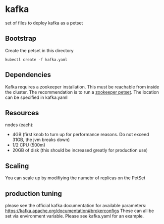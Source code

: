 # kafka
set of files to deploy kafka as a petset

## Bootstrap
Create the petset in this directory
```
kubectl create -f kafka.yaml
```

## Dependencies
Kafka requires a zookeeper installation.  This must be reachable from inside the cluster.  The recommendation is to run a [zookeeper petset](https://github.com/kubernetes/contrib/tree/master/pets/zookeeper).  The location can be specified in kafka.yaml

## Resources
nodes (each):
 - 4GB  (first knob to turn up for performance reasons.  Do not exceed 31GB, the jvm breaks down)
 - 1/2 CPU (500m)
 - 20GB of disk (this should be increased greatly for production use)

## Scaling
You can scale up by modifiying the numebr of replicas on the PetSet

## production tuning
please see the official kafka documentation for available parameters: https://kafka.apache.org/documentation#brokerconfigs These can all be set via environment variable.  Please see kafka.yaml for an example.